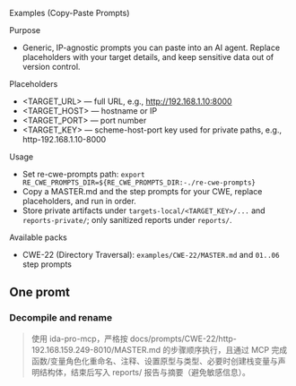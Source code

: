 Examples (Copy-Paste Prompts)

Purpose
- Generic, IP-agnostic prompts you can paste into an AI agent. Replace placeholders with your target details, and keep sensitive data out of version control.

Placeholders
- <TARGET_URL> — full URL, e.g., http://192.168.1.10:8000
- <TARGET_HOST> — hostname or IP
- <TARGET_PORT> — port number
- <TARGET_KEY> — scheme-host-port key used for private paths, e.g., http-192.168.1.10-8000

Usage
- Set re-cwe-prompts path: `export RE_CWE_PROMPTS_DIR=${RE_CWE_PROMPTS_DIR:-./re-cwe-prompts}`
- Copy a MASTER.md and the step prompts for your CWE, replace placeholders, and run in order.
- Store private artifacts under `targets-local/<TARGET_KEY>/...` and `reports-private/`; only sanitized reports under `reports/`.

Available packs
- CWE-22 (Directory Traversal): `examples/CWE-22/MASTER.md` and `01..06` step prompts

## One promt

### Decompile and rename

> 使用 ida-pro-mcp，严格按 docs/prompts/CWE-22/http-192.168.159.249-8010/MASTER.md 的步骤顺序执行，且通过 MCP 完成函数/变量角色化重命名、注释、设置原型与类型、必要时创建栈变量与声明结构体，结束后写入 reports/ 报告与摘要（避免敏感信息）。


